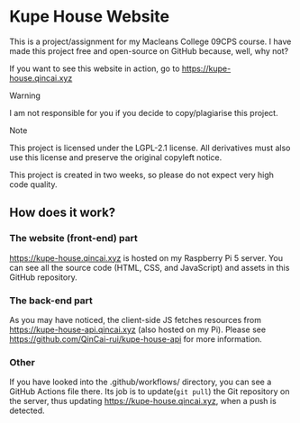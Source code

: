 # Kupe House Website

This is a project/assignment for my Macleans College 09CPS course. I have made this project free and open-source on GitHub because, well, why not?

If you want to see this website in action, go to <https://kupe-house.qincai.xyz>

> [!WARNING] 
> I am not responsible for you if you decide to copy/plagiarise this project.

> [!NOTE]
> This project is licensed under the LGPL-2.1 license. All derivatives must also use this license and preserve the original copyleft notice.

This project is created in two weeks, so please do not expect very high code quality.

## How does it work?

### The website (front-end) part

<https://kupe-house.qincai.xyz> is hosted on my Raspberry Pi 5 server. You can see all the source code (HTML, CSS, and JavaScript) and assets in this GitHub repository.

### The back-end part

As you may have noticed, the client-side JS fetches resources from <https://kupe-house-api.qincai.xyz> (also hosted on my Pi). Please see <https://github.com/QinCai-rui/kupe-house-api> for more information.

### Other

If you have looked into the .github/workflows/ directory, you can see a GitHub Actions file there. Its job is to update(`git pull`) the Git repository on the server, thus updating <https://kupe-house.qincai.xyz>, when a push is detected.
